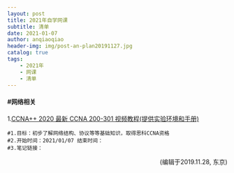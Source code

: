 ```yaml
---
layout: post
title: 2021年自学网课
subtitle: 清单
date: 2021-01-07
author: anqiaoqiao
header-img: img/post-an-plan20191127.jpg
catalog: true
tags:
    - 2021年
    - 网课
    - 清单
---
```


#### #网络相关

1.[CCNA++ 2020 最新 CCNA 200-301 视频教程(提供实验环境和手册)](https://www.udemy.com/course/ccnasean/)

```
#1.目标：初步了解网络结构、协议等等基础知识，取得思科CCNA资格
#2.开始时间：2021/01/07 结束时间：
#3.笔记链接：
```



<p align="right">(编辑于2019.11.28, 东京)</p>

